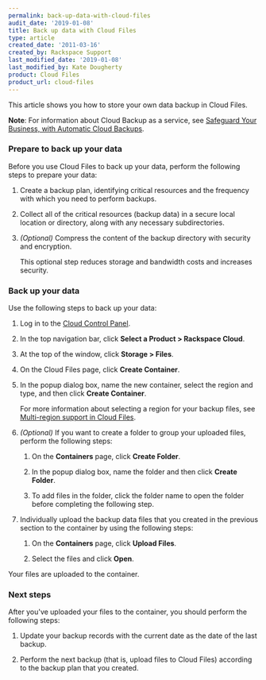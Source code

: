 ```yaml
---
permalink: back-up-data-with-cloud-files
audit_date: '2019-01-08'
title: Back up data with Cloud Files
type: article
created_date: '2011-03-16'
created_by: Rackspace Support
last_modified_date: '2019-01-08'
last_modified_by: Kate Dougherty
product: Cloud Files
product_url: cloud-files
---
```


This article shows you how to store your own data backup in Cloud Files.

**Note**: For information about Cloud Backup as a service,
see [Safeguard Your Business, with Automatic Cloud
Backups](https://www.rackspace.com/cloud/backup).

### Prepare to back up your data

Before you use Cloud Files to back up your data, perform the following
steps to prepare your data:

1.  Create a backup plan, identifying critical resources and the
    frequency with which you need to perform backups.

2.  Collect all of the critical resources (backup data) in a secure local
    location or directory, along with any necessary subdirectories.

3.  *(Optional)* Compress the content of the backup directory with
    security and encryption.

    This optional step reduces storage and bandwidth costs and
    increases security.

### Back up your data

Use the following steps to back up your data:

1.  Log in to the [Cloud Control Panel](https://login.rackspace.com/).

2.  In the top navigation bar, click **Select a Product > Rackspace Cloud**.

3.  At the top of the window, click **Storage > Files**.

4.  On the Cloud Files page, click **Create Container**.

5.  In the popup dialog box, name the new container, select the region
    and type, and then click **Create Container**.

    For more information about selecting a region for your backup files,
    see [Multi-region support in Cloud
    Files](/support/how-to/multi-region-support-in-cloud-files).

6.  *(Optional)* If you want to create a folder to group your uploaded
    files, perform the following steps:

    1.  On the **Containers** page, click **Create Folder**.

    2.  In the popup dialog box, name the folder and then click **Create
        Folder**.

    3.  To add files in the folder, click the folder name to open the
        folder before completing the following step.

7.  Individually upload the backup data files that you created in the previous
    section to the container by using the following steps:

    1.  On the **Containers** page, click **Upload Files**.

    2.  Select the files and click **Open**.

  Your files are uploaded to the container.

### Next steps

After you've uploaded your files to the container, you should perform the
following steps:

1.  Update your backup records with the current date as the date of the
    last backup.

2.  Perform the next backup (that is, upload files to Cloud Files)
    according to the backup plan that you created.
